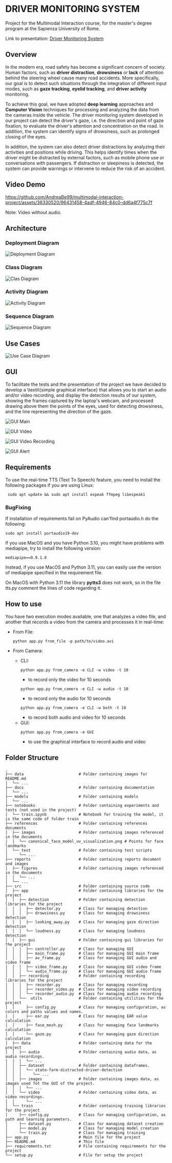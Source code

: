 # DRIVER MONITORING SYSTEM

Project for the Multimodal Interaction course, for the master's degree program at the Sapienza University of Rome.


Link to presentation: [Driver Monitoring System](https://docs.google.com/presentation/d/1vdxjYImFMsNl_IQE3S1Sl2BRhY14H5oyed80ZJB2zTc/edit?usp=sharing)

## Overview

In the modern era, road safety has become a significant concern of society. Human factors, such as **driver distraction**, **drowsiness** or **lack** of attention behind the steering wheel cause many road accidents.
More specifically, our goal is to detect such situations through the integration of different input modes, such as **gaze tracking**, **eyelid tracking**, and **driver activity** monitoring.

To achieve this goal, we have adopted **deep learning** approaches and **Computer Vision** techniques for processing and analyzing the data from the cameras inside the vehicle.
The driver monitoring system developed in our project can detect the driver's gaze, i.e. the direction and point of gaze fixation, to evaluate the driver's attention and concentration on the road. In addition, the system can identify signs of drowsiness, such as prolonged closing of the eyes.

In addition, the system can also detect driver distractions by analyzing their activities and positions while driving. This helps identify times when the driver might be distracted by external factors, such as mobile phone use or conversations with passengers.
If distraction or sleepiness is detected, the system can provide warnings or intervene to reduce the risk of an accident.

## Video Demo 

https://github.com/AndreaBe99/multimodal-interaction-project/assets/36330520/96431458-4adf-4946-84c0-dd6a4f775c7f

Note: Video without audio.

## Architecture

### Deployment Diagram

![Deployment Diagram](reports/figures/deployment/deployment_diagram.svg)

### Class Diagram

![Clas Diagram](reports/figures/classes/uml_classes.svg)

### Activity Diagram

![Activity Diagram](reports/figures/activity/activity_diagram.svg)

### Sequence Diagram

![Sequence Diagram](reports/figures/sequence/sequence_diagram.svg)

## Use Cases

![Use Case Diagram](reports/figures/use_case/use_case_general.png)

## GUI

To facilitate the tests and the presentation of the project we have decided to develop a \textit{simple graphical interface} that allows you to start an audio and/or video recording, and display the detection results of our system, showing the frames captured by the laptop's webcam, and processed drawing above them the points of the eyes, used for detecting drowsiness, and the line representing the direction of the gaze.

![GUI Main](reports/figures/gui/gui_main.png)

![GUI Video](reports/figures/gui/gui_video.png)

![GUI Video Recording](reports/figures/gui/gui_rec.png)

![GUI Alert](reports/figures/gui/gui_alert.png)

## Requirements

To use the real-time TTS (Text To Speech) feature, you need to install the following packages if you are using Linux:

```cli
 sudo apt update && sudo apt install espeak ffmpeg libespeak1
```

### BugFixing

If installation of requirements fail on PyAudio can'find portaudio.h do the following:

```cli
sudo apt install portaudio19-dev
```

If you use MacOS and you have Python 3.10, you might have problems with mediapipe, try to install the following version:

```cli
mediapipe==0.9.1.0
```
Instead, if you use MacOS and Python 3.11, you can easily use the version of mediapipe specified in the requirement file.

On MacOS with Python 3.11 the library **pytts3** does not work, so in the file *tts.py* comment the lines of code regarding it.

## How to use

You have two execution modes available, one that analyzes a video file, and another that records a video from the camera and processes it in real-time:

- From File:
    ```cli
    python app.py from_file -p path/to/video.avi
    ```

- From Camera:

    - CLI:
        ```cli
        python app.py from_camera -e CLI -w video -t 10
        ```
        - to record only the video for 10 seconds
        ```cli
        python app.py from_camera -e CLI -w audio -t 10
        ```
        - to record only the audio for 10 seconds
        ```cli
        python app.py from_camera -e CLI -w both -t 10
        ```
        - to record both audio and video for 10 seconds
    - GUI:
        ```cli
        python app.py from_camera -e GUI
        ```
        - to use the graphical interface to record audio and video



## Folder Structure

```text
.
├── data                        # Folder containing images for README.md
│  └── ...
├── docs                        # Folder containing documentation
│  └── ...
├── models                      # Folder containing models
│  └── ...
├── notebooks                   # Folder containing experiments and tests (not used in the project)
│  └── train.ipynb              # Notebook for training the model, it is the same code of folder train
├── references                  # Folder containing references documents
│  ├── images                   # Folder containing images referenced in the documents
│  │  └── canonical_face_model_uv_visualization.png # Points for face landmarks
│  └── test                     # Folder containing test scripts
│     └── ...
├── reports                     # Folder containing reports document and images
│  ├── figures                  # Folder containing images referenced in the documents
│  │  └── ...
│  └── ...
├── src                         # Folder containing source code
│  ├── app                      # Folder containing libraries for the project
│  │  ├── detection             # Folder containing detection libraries for the project
│  │  │  ├── detector.py        # Class for managing detection
│  │  │  ├── drowsiness.py      # Class for managing drowsiness detection
│  │  │  ├── looking_away.py    # Class for managing gaze direction detection
│  │  │  └── loudness.py        # Class for managing loudness detection
│  │  ├── gui                   # Folder containing gui libraries for the project
│  │  │  ├── controller.py      # Class for managing GUI
│  │  │  ├── main_frame.py      # Class for managing GUI main frame
│  │  │  ├── av_frame.py        # Class for managing GUI audio and video frame 
│  │  │  ├── video_frame.py     # Class for managing GUI video frame
│  │  │  └── audio_frame.py     # Class for managing GUI audio frame
│  │  ├── recording             # Folder containing recording libraries for the project
│  │  │  ├── recorder.py        # Class for managing recording
│  │  │  ├── recorder_video.py  # Class for managing video recording
│  │  │  └── recorder_audio.py  # Class for managing audio recording
│  │  └──  utils                # Folder containing utilities for the project
│  │     ├── config.py          # Class for managing configuration, as colors and paths values and names.
│  │     ├── ear.py             # Class for managing EAR value calculation
│  │     ├── face_mesh.py       # Class for managing face landmarks calculation
│  │     └── gaze.py            # Class for managing gaze direction calculation
│  ├── data                     # Folder containing data for the project
│  │  ├── audio                 # Folder containing audio data, as audio recordings.
│  │  │  └── ...
│  │  ├── dataset               # Folder containing dataframes.  
│  │  │  └── state-farm-distracted-driver-detection
│  │  │     └── ...
│  │  ├── images                # Folder containing images data, as images used fot the GUI of the project.
│  │  │  └── ...
│  │  └── video                 # Folder containing video data, as video recordings.            
│  │     └── ...
│  └── train                    # Folder containing training libraries for the project
│     ├── config.py             # Class for managing configuration, as path and learning parameters.
│     ├── dataset.py            # Class for managing dataset creation
│     ├── model.py              # Class for managing model creation
│     └── train.py              # Class for managing training
├── app.py                      # Main file for the project
├── README.md                   # This file
├── requirements.txt            # File containing requirements for the project
└── setup.py                    # File for setup the project
```
